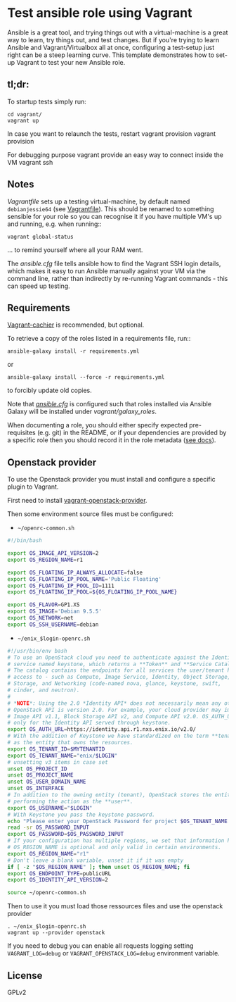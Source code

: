 Test ansible role using Vagrant
=====================

Ansible is a great tool, and trying things out with a virtual-machine is a
great way to learn, try things out, and test changes. But if you're trying
to learn Ansible and Vagrant/Virtualbox all at once, configuring a test-setup
just right can be a steep learning curve. This template demonstrates how
to set-up Vagrant to test your new Ansible role.


tl;dr:
------

To startup tests simply run:

    cd vagrant/
    vagrant up

In case you want to relaunch the tests, restart vagrant provision
    vagrant provision

For debugging purpose vagrant provide an easy way to connect inside the VM
    vagrant ssh


Notes
------
*Vagrantfile* sets up a testing virtual-machine,
by default named `debianjessie64` (see [Vagrantfile](vagrant/Vagrantfile)).
This should be renamed to something sensible for your role so you can
recognise it if you have multiple VM's up and running, e.g. when running::

    vagrant global-status

... to remind yourself where all your RAM went.

The *ansible.cfg* file tells ansible how to find the Vagrant SSH login
details, which makes it easy to run Ansible manually against your
VM via the command line, rather than indirectly
by re-running Vagrant commands - this can speed up testing.

Requirements
------------

[Vagrant-cachier](http://fgrehm.viewdocs.io/vagrant-cachier/) is recommended,
but optional.

To retrieve a copy of the roles listed in a requirements file, run::

    ansible-galaxy install -r requirements.yml

or

    ansible-galaxy install --force -r requirements.yml

to forcibly update old copies.

Note that *[ansible.cfg](vagrant/ansible.cfg)* is configured such that
roles installed via Ansible Galaxy will be installed under
*vagrant/galaxy_roles*.

When documenting a role, you should either specify expected
pre-requisites (e.g. git) in the README, or if your dependencies
are provided by a specific role then you should record it in the
role metadata ([see docs](https://galaxy.ansible.com/intro#dependencies)).

Openstack provider
------------------

To use the Openstack provider you must install and configure a specific
plugin to Vagrant.

First need to install [vagrant-openstack-provider](https://github.com/ggiamarchi/vagrant-openstack-provider).

Then some environment source files must be configured:
  * `~/openrc-common.sh`

```bash
#!/bin/bash

export OS_IMAGE_API_VERSION=2
export OS_REGION_NAME=r1

export OS_FLOATING_IP_ALWAYS_ALLOCATE=false
export OS_FLOATING_IP_POOL_NAME='Public Floating'
export OS_FLOATING_IP_POOL_ID=1111
export OS_FLOATING_IP_POOL=${OS_FLOATING_IP_POOL_NAME}

export OS_FLAVOR=GP1.XS
export OS_IMAGE='Debian 9.5.5'
export OS_NETWORK=net
export OS_SSH_USERNAME=debian
```
  * `~/enix_$login-openrc.sh`

```bash
#!/usr/bin/env bash
# To use an OpenStack cloud you need to authenticate against the Identity
# service named keystone, which returns a **Token** and **Service Catalog**.
# The catalog contains the endpoints for all services the user/tenant has
# access to - such as Compute, Image Service, Identity, Object Storage, Block
# Storage, and Networking (code-named nova, glance, keystone, swift,
# cinder, and neutron).
#
# *NOTE*: Using the 2.0 *Identity API* does not necessarily mean any other
# OpenStack API is version 2.0. For example, your cloud provider may implement
# Image API v1.1, Block Storage API v2, and Compute API v2.0. OS_AUTH_URL is
# only for the Identity API served through keystone.
export OS_AUTH_URL=https://identity.api.r1.nxs.enix.io/v2.0/
# With the addition of Keystone we have standardized on the term **tenant**
# as the entity that owns the resources.
export OS_TENANT_ID=$MYTENANTID
export OS_TENANT_NAME="enix/$LOGIN"
# unsetting v3 items in case set
unset OS_PROJECT_ID
unset OS_PROJECT_NAME
unset OS_USER_DOMAIN_NAME
unset OS_INTERFACE
# In addition to the owning entity (tenant), OpenStack stores the entity
# performing the action as the **user**.
export OS_USERNAME="$LOGIN"
# With Keystone you pass the keystone password.
echo "Please enter your OpenStack Password for project $OS_TENANT_NAME as user $OS_USERNAME: "
read -sr OS_PASSWORD_INPUT
export OS_PASSWORD=$OS_PASSWORD_INPUT
# If your configuration has multiple regions, we set that information here.
# OS_REGION_NAME is optional and only valid in certain environments.
export OS_REGION_NAME="r1"
# Don't leave a blank variable, unset it if it was empty
if [ -z "$OS_REGION_NAME" ]; then unset OS_REGION_NAME; fi
export OS_ENDPOINT_TYPE=publicURL
export OS_IDENTITY_API_VERSION=2

source ~/openrc-common.sh
```

Then to use it you must load those ressources files and use the openstack provider

```
. ~/enix_$login-openrc.sh
vagrant up --provider openstack
```

If you need to debug you can enable all requests logging setting `VAGRANT_LOG=debug` or `VAGRANT_OPENSTACK_LOG=debug` environment variable.


License
-------
GPLv2
